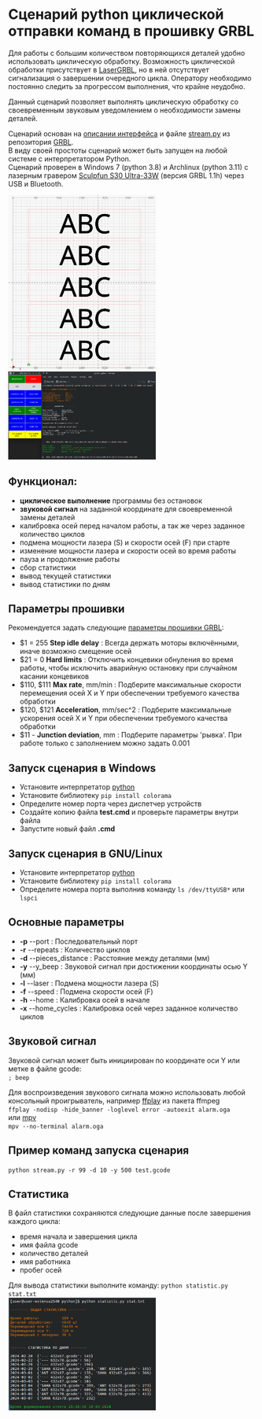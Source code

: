 # Сценарий python циклической отправки команд в прошивку GRBL

Для работы с большим количеством повторяющихся деталей удобно использовать циклическую обработку.
Возможность циклической обработки присутствует в [LaserGRBL](https://github.com/arkypita/LaserGRBL), но в ней отсутствует сигнализация о завершении очередного цикла. Оператору необходимо постоянно следить за прогрессом выполнения, что крайне неудобно.

Данный сценарий позволяет выполнять циклическую обработку со своевременным звуковым уведомлением о необходимости замены деталей.

Сценарий основан на [описании интерфейса](https://github.com/gnea/grbl/blob/master/doc/markdown/interface.md) и файле [stream.py](https://github.com/gnea/grbl/blob/master/doc/script/stream.py) из репозитория [GRBL](https://github.com/gnea/grbl).  
В виду своей простоты сценарий может быть запущен на любой системе с интерпретатором Python.  
Сценарий проверен в Windows 7 (python 3.8) и Archlinux (python 3.11) с лазерным гравером [Sculpfun S30 Ultra-33W](https://sculpfun.com/products/sculpfun-s30-ultra-33w-laser-engraving-machine) (версия GRBL 1.1h) через USB и Bluetooth.

<img src="screenshot_cam.png" width="300"> <img src="screenshot_stream.png" width="300">


## Функционал:
- **циклическое выполнение** программы без остановок
- **звуковой сигнал** на заданной координате для своевременной замены деталей
- калибровка осей перед началом работы, а так же через заданное количество циклов
- подмена мощности лазера (S) и скорости осей (F) при старте
- изменение мощности лазера и скорости осей во время работы
- пауза и продолжение работы
- сбор статистики
- вывод текущей статистики
- вывод статистики по дням


## Параметры прошивки
Рекомендуется задать следующие [параметры прошивки GRBL](https://github.com/gnea/grbl/blob/master/doc/markdown/settings.md):
- $1 = 255 **Step idle delay** : Всегда держать моторы включёнными, иначе возможно смещение осей
- $21 = 0 **Hard limits** : Отключить концевики обнуления во время работы, чтобы исключить аварийную остановку при случайном касании концевиков
- $110, $111 **Max rate**, mm/min : Подберите максимальные скорости перемещения осей X и Y при обеспечении требуемого качества обработки
- $120, $121 **Acceleration**, mm/sec^2 : Подберите максимальные ускорения осей X и Y при обеспечении требуемого качества обработки
- $11 - **Junction deviation**, mm : Подберите параметры 'рывка'. При работе только с заполнением можно задать 0.001


## Запуск сценария в Windows
- Установите интерпретатор [python](https://www.python.org/)
- Установите библиотеку `pip install colorama`
- Определите номер порта через диспетчер устройств
- Создайте копию файла **test.cmd** и проверьте параметры внутри файла
- Запустите новый файл **.cmd**


## Запуск сценария в GNU/Linux
- Установите интерпретатор [python](https://www.python.org/)
- Установите библиотеку `pip install colorama`
- Определите номера порта выполнив команду `ls /dev/ttyUSB*` или `lspci`

## Основные параметры
- **-p** --port : Последовательный порт
- **-r** --repeats : Количество циклов
- **-d** --pieces_distance : Расстояние между деталями (мм)
- **-y** --y_beep : Звуковой сигнал при достижении координаты осью Y (мм)
- **-l** --laser : Подмена мощности лазера (S)
- **-f** --speed : Подмена скорости осей (F)
- **-h** --home : Калибровка осей в начале
- **-x** --home_cycles : Калибровка осей через заданное количество циклов

## Звуковой сигнал
Звуковой сигнал может быть инициирован по координате оси Y или метке в файле gcode:  
`; beep`  

Для воспроизведения звукового сигнала можно использовать любой консольный проигрыватель, например [ffplay](https://ffmpeg.org/ffplay.html) из пакета ffmpeg  
`ffplay -nodisp -hide_banner -loglevel error -autoexit alarm.oga`  
или [mpv](https://mpv.io/installation/)  
`mpv --no-terminal alarm.oga    `

## Пример команд запуска сценария
`python stream.py -r 99 -d 10 -y 500 test.gcode`

## Статистика
В файл статистики сохраняются следующие данные после завершения каждого цикла:
- время начала и завершения цикла
- имя файла gcode
- количество деталей
- имя работника
- пробег осей

Для вывода статистики выполните команду: `python statistic.py stat.txt`  
<img src="screenshot_statistic.png" width="300">
